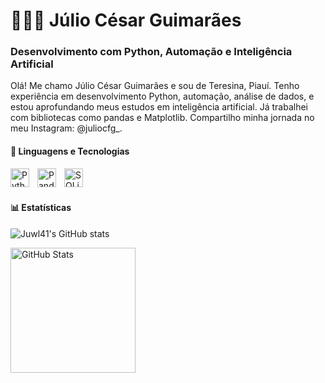<h1>👨🏻‍💻 Júlio César Guimarães</h1>

<h3>Desenvolvimento com Python, Automação e Inteligência Artificial</h3>

Olá! Me chamo Júlio César Guimarães e sou de Teresina, Piauí. Tenho experiência em desenvolvimento Python, automação, análise de dados, e estou aprofundando meus estudos em inteligência artificial. Já trabalhei com bibliotecas como pandas e Matplotlib.
Compartilho minha jornada no meu Instagram: @juliocfg_.

<h4>🤖 Linguagens e Tecnologias</h4>

<img
align="left"
alt="Python"
title="Python"
width="30px"
style="padding-right: 10px;"
src="https://cdn.jsdelivr.net/gh/devicons/devicon@latest/icons/python/python-original.svg"
/>
<img
align="left"
alt="Pandas"
title="Pandas"
width="30px"
style="padding-right: 10px;"
src="https://cdn.jsdelivr.net/gh/devicons/devicon@latest/icons/pandas/pandas-original.svg"
/>
<img
align="left"
alt="SQLite"
title="SQLite"
width="30px"
style="padding-right: 10px;"
src="https://cdn.jsdelivr.net/gh/devicons/devicon@latest/icons/sqlite/sqlite-original.svg"
/>
<br/>
<br/>

<h4>📊 Estatísticas</h4>

![Juwl41's GitHub stats](https://github-readme-stats.vercel.app/api?username=Juwl41&show_icons=true&theme=transparent)

<img
align="left"
alt="GitHub Stats"
height="200"
style="padding-right: 10px;"
src="https://github-readme-stats.vercel.app/api?username=Juwl41&show icons=true&theme tokyonight&include all commits=true&locale=pt-br"
/>

